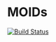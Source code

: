 # MOIDs

[![Build Status](https://github.com/mkanamaru/MOIDs.jl/actions/workflows/CI.yml/badge.svg?branch=main)](https://github.com/mkanamaru/MOIDs.jl/actions/workflows/CI.yml?query=branch%3Amain)
